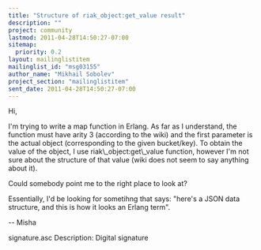 ```yaml
---
title: "Structure of riak_object:get_value result"
description: ""
project: community
lastmod: 2011-04-28T14:50:27-07:00
sitemap:
  priority: 0.2
layout: mailinglistitem
mailinglist_id: "msg03155"
author_name: "Mikhail Sobolev"
project_section: "mailinglistitem"
sent_date: 2011-04-28T14:50:27-07:00
---
```



Hi,

I'm trying to write a map function in Erlang. As far as I understand,
the function must have arity 3 (according to the wiki) and the first
parameter is the actual object (corresponding to the given bucket/key).
To obtain the value of the object, I use riak\\_object:get\\_value function,
however I'm not sure about the structure of that value (wiki does not
seem to say anything about it).

Could somebody point me to the right place to look at?

Essentially, I'd be looking for sometihng that says: "here's a JSON data
structure, and this is how it looks an Erlang term".

--
Misha


signature.asc
Description: Digital signature
